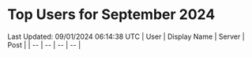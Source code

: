 # Top Users for September 2024
Last Updated: 09/01/2024 06:14:38 UTC
| User | Display Name | Server | Post |
| -- | -- | -- | -- |
